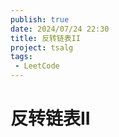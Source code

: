 ```yaml
---
publish: true
date: 2024/07/24 22:30
title: 反转链表II
project: tsalg
tags:
 - LeetCode
---
```


# 反转链表II

